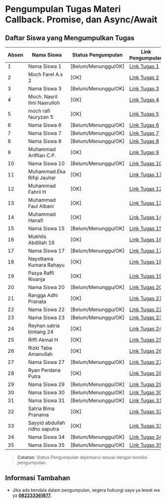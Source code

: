 # Pengumpulan Tugas Materi Callback. Promise, dan Async/Await

## Daftar Siswa yang Mengumpulkan Tugas

| Absen | Nama Siswa                    | Status Pengumpulan  | Link Pengumpulan                                                           |
| ----- | ----------------------------- | ------------------- | -------------------------------------------------------------------------- |
| 1     | Nama Siswa 1                  | [Belum/Menunggu/OK] | [Link Tugas 1](URL_Tugas_1)                                                |
| 2     | Moch Farel A.s 2              | [OK]                | [Link Tugas 2](https://github.com/FARELAMRUHS/Fecth-Data) |
| 3     | Nama Siswa 3                  | [Belum/Menunggu/OK] | [Link Tugas 3](URL_Tugas_3)                                                |
| 4     | Moch. Nasril Ilmi Nasrulloh   | [OK]                | [Link Tugas 4](https://github.com/Nasril25/FetchAPI)                       |
| 5     | moch rafi fauryzan 5          | [OK]                | [Link Tugas 5](https://github.com/Rapzzzz885/FetchData)   |
| 6     | Nama Siswa 6                  | [Belum/Menunggu/OK] | [Link Tugas 6](URL_Tugas_6)                                                |
| 7     | Nama Siswa 7                  | [Belum/Menunggu/OK] | [Link Tugas 7](URL_Tugas_7)                                                |
| 8     | Nama Siswa 8                  | [Belum/Menunggu/OK] | [Link Tugas 8](URL_Tugas_8)                                                |
| 9     | Muhammad Ariffian C.P.        | [OK]                | [Link Tugas 9](https://github.com/fian910/Fetch_Api)                       |
| 10    | Nama Siswa 10                 | [Belum/Menunggu/OK] | [Link Tugas 10](URL_Tugas_10)                                              |
| 11    | Muhammad.Eka Rifqi Jauhar     | [OK]                | [Link Tugas 11](https://github.com/ekarifqijauhar23/FETCH.API)             |
| 12    | Muhammad Fahril H             | [OK]                | [Link Tugas 12](https://github.com/fahrilzy/fecth)                         |
| 13    | Muhammad Faul Albani          | [OK]                | [Link Tugas 13](https://github.com/Muhammad-faul/fetch-api)                |
| 14    | Muhammad Hanafi               | [OK]                | [Link Tugas 14](https://github.com/Yuuichi-Kun/Fetcher)                    |
| 15    | Nama Siswa 15                 | [Belum/Menunggu/OK] | [Link Tugas 15](URL_Tugas_15)                                              |
| 16    | Mukhlis Abdillah 16           | [OK]                | [Link Tugas 16](https://github.com/mukhlisabdll/fetch_api)                 |
| 17    | Nama Siswa 17                 | [Belum/Menunggu/OK] | [Link Tugas 17](URL_Tugas_17)                                              |
| 18    | Nayottama Kumara Rahayu       | [OK]                | [Link Tugas 18](https://github.com/Nayottama04/FetchApp)                   |
| 19    | Pasya Raffi Rivanja           | [OK]                | [Link Tugas 19](https://github.com/pasyaraffi/FETCH-API)                   |
| 20    | Nama Siswa 20                 | [Belum/Menunggu/OK] | [Link Tugas 20](URL_Tugas_20)                                              |
| 21    | Rangga Adhi Pranata           | [OK]                | [Link Tugas 21](https://github.com/ranggaappp/asychronous)                 |
| 22    | Nama Siswa 22                 | [Belum/Menunggu/OK] | [Link Tugas 22](URL_Tugas_22)                                              |
| 23    | Nama Siswa 23                 | [Belum/Menunggu/OK] | [Link Tugas 23](URL_Tugas_23)                                              |
| 24    | Reyhan satria bintang 24      | [OK]                | [Link Tugas 24](https://github.com/reyhannnn1502/ui-fit-data)              |
| 25    | Riffi Akmal H                 | [OK]                | [Link Tugas 25](https://github.com/riffi023/tugas-fetch)                   |
| 26    | Rizki Taba Amanullah          | [OK]                | [Link Tugas 26](https://github.com/RizkyTaba/Fetch-Data)                   |
| 27    | Nama Siswa 27                 | [Belum/Menunggu/OK] | [Link Tugas 27](URL_Tugas_27)                                              |
| 28    | Ryan Perdana Putra            | [OK]                | [Link Tugas 28](https://github.com/KingsRyanz/FetchApp)                    |
| 29    | Nama Siswa 29                 | [Belum/Menunggu/OK] | [Link Tugas 29](URL_Tugas_29)                                              |
| 30    | Nama Siswa 30                 | [Belum/Menunggu/OK] | [Link Tugas 30](URL_Tugas_30)                                              |
| 31    | Nama Siswa 31                 | [Belum/Menunggu/OK] | [Link Tugas 31](URL_Tugas_31)                                              |
| 32    | Satria Bima Pranama           | [OK]                | [Link Tugas 32](https://github.com/bimapra899/ui.fit_hub)                  |
| 33    | Sayyid abdullah ridho saputra | [OK]                | [Link Tugas 33](https://github.com/sayyidabdullahridho/FETCH_API)          |
| 34    | Nama Siswa 34                 | [Belum/Menunggu/OK] | [Link Tugas 34](URL_Tugas_34)                                              |
| 35    | Nama Siswa 35                 | [Belum/Menunggu/OK] | [Link Tugas 35](URL_Tugas_35)                                              |                                            |

> **Catatan**: Status Pengumpulan diperbarui sesuai dengan kondisi pengumpulan.

## Informasi Tambahan

- Jika ada kendala dalam pengumpulan, segera hubungi saya ya lewat wa ya **[082233361877](https://wa.me/6282233361877)**.

